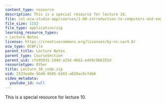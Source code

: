 ```yaml
---
content_type: resource
description: This is a special resource for lecture 10.
file: /ol-ocw-studio-app/courses/1-00-introduction-to-computers-and-engineering-problem-solving-spring-2012/2533ea0e5b4895058203a029ac9cfdb8_Lecture_10_code.zip
file_size: 1152
file_type: application/zip
learning_resource_types:
- Lecture Notes
license: https://creativecommons.org/licenses/by-nc-sa/4.0/
ocw_type: OCWFile
parent_title: Lecture Notes
parent_type: CourseSection
parent_uid: cfe95031-1d4d-a15d-46b1-ed49c9bb355d
resourcetype: Other
title: Lecture_10_code.zip
uid: 2533ea0e-5b48-9505-8203-a029ac9cfdb8
video_metadata:
  youtube_id: null
---
```

This is a special resource for lecture 10.